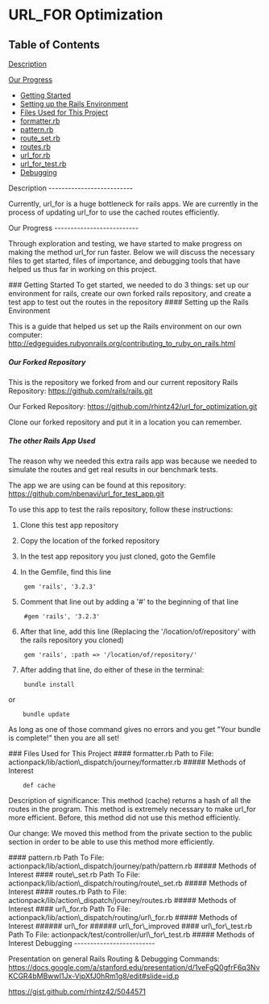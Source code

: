 URL\_FOR Optimization
=====================

Table of Contents
--------------------------
[Description](#description)

[Our Progress](#our_progress)
* [Getting Started](#getting_started)
 * [Setting up the Rails Environment](#setting_up_the_rails_environment)
* [Files Used for This Project](#files_used_for_this_project)
 * [formatter.rb](#formatter.rb)
 * [pattern.rb](#pattern.rb)
 * [route\_set.rb](#route_set.rb)
 * [routes.rb](#routes.rb)
 * [url\_for.rb](#url_for.rb)
 * [url\_for\_test.rb](#url_for_test.rb)
* [Debugging](#debugging)

<a name="description" />
Description
--------------------------

Currently, url\_for is a huge bottleneck for rails apps.
We are currently in the process of updating url\_for to use the cached routes efficiently.

<a name="progress" />
Our Progress
--------------------------

Through exploration and testing, we have started to make progress on making the method url\_for run faster.
Below we will discuss the necessary files to get started, files of importance, and debugging tools that have helped us thus far in working on this project.

<a name="getting_started" />
### Getting Started
To get started, we needed to do 3 things:
set up our environment for rails,
create our own forked rails repository,
and create a test app to test out the routes in the repository




<a name="setting_up_the_rails_environment" />
#### Setting up the Rails Environment

This is a guide that helped us set up the Rails environment on our own computer: http://edgeguides.rubyonrails.org/contributing_to_ruby_on_rails.html




##### Our Forked Repository
This is the repository we forked from and our current repository
Rails Repository: https://github.com/rails/rails.git

Our Forked Repository: https://github.com/rhintz42/url_for_optimization.git

Clone our forked repository and put it in a location you can remember.




##### The other Rails App Used
The reason why we needed this extra rails app was because we needed to simulate the routes and get real results in our benchmark tests.

The app we are using can be found at this repository: https://github.com/nbenavi/url_for_test_app.git

To use this app to test the rails repository, follow these instructions:

1. Clone this test app repository
2. Copy the location of the forked repository
3. In the test app repository you just cloned, goto the Gemfile
4. In the Gemfile, find this line

		gem 'rails', '3.2.3'

5. Comment that line out by adding a '#' to the beginning of that line

		#gem 'rails', '3.2.3'

6. After that line, add this line (Replacing the '/location/of/repository' with the rails repository you cloned)
		
		gem 'rails', :path => '/location/of/repository/'

7. After adding that line, do either of these in the terminal:

		bundle install
or

		bundle update

As long as one of those command gives no errors and you get "Your bundle is complete!" then you are all set!




<a name="files_used_for_this_project" />
### Files Used for This Project

<a name="formatter.rb" />
#### formatter.rb
Path to File: actionpack/lib/action\_dispatch/journey/formatter.rb
##### Methods of Interest

		def cache

Description of significance: This method (cache) returns a hash of all the routes in the program. This method is extremely necessary to make url_for more efficient. Before, this method did not use this method efficiently.

Our change: We moved this method from the private section to the public section in order to be able to use this method more efficiently.

<a name="pattern.rb" />
#### pattern.rb
Path To File: actionpack/lib/action\_dispatch/journey/path/pattern.rb
##### Methods of Interest

<a name="route_set.rb" />
#### route\_set.rb
Path To File: actionpack/lib/action\_dispatch/routing/route\_set.rb
##### Methods of Interest

<a name="routes.rb" />
#### routes.rb
Path to File: actionpack/lib/action\_dispatch/journey/routes.rb
##### Methods of Interest

<a name="url_for.rb" />
#### url\_for.rb
Path To File: actionpack/lib/action\_dispatch/routing/url\_for.rb
##### Methods of Interest
###### url\_for
###### url\_for\_improved

<a name="url_for_test.rb" />
#### url\_for\_test.rb
Path To File: actionpack/test/controller/url\_for\_test.rb
##### Methods of Interest



<a name="debugging" />
Debugging
-------------------------

Presentation on general Rails Routing & Debugging Commands:
https://docs.google.com/a/stanford.edu/presentation/d/1veFgQ0gfrF6q3NvKCGR4bMBwwI1Jx-VjpXfJ0hRm1g8/edit#slide=id.p

https://gist.github.com/rhintz42/5044571

